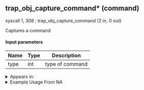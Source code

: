 ## trap_obj_capture_command* (command)

syscall 1, 308 ; trap_obj_capture_command (2 in, 0 out)

Captures a command

#### Input parameters
| Name | Type | Description
|------|------|------------
| type   | int   | type of command




<details>
	<summary>Appears in:</summary>

</details>

<details>
	<summary>Example Usage From NA</summary>

</details>

